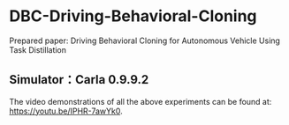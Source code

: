 # DBC-Driving-Behavioral-Cloning

Prepared paper: Driving Behavioral Cloning for Autonomous Vehicle Using Task Distillation


## Simulator：Carla 0.9.9.2



The video demonstrations of all the above experiments can be found at: https://youtu.be/IPHR-7awYk0.
